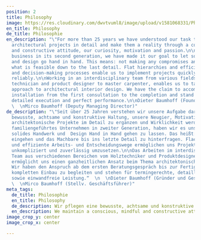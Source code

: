 ```yaml
---
position: 2
title: Philosophy
image: https://res.cloudinary.com/dwvtvuml8/image/upload/v1581068331/Philosophie-Manufaktur-Tischler-Schreiner_zs856h.jpg
en_title: Philosophy
de_title: Philosophie
en_description: "\"For more than 25 years we have understood our task to be to complement
  architectural projects in detail and make them a reality through a conscious, attentive
  and constructive attitude, our curiosity, motivation and passion.\n\nAs a family-run
  business in its second generation, we have made it our goal to let solid craftsmanship
  and design go hand in hand. This means: not making any compromises and questioning
  what is feasible down to the last detail. Flat hierarchies and efficient working
  and decision-making processes enable us to implement projects quickly, easily and
  reliably.\n\nWorking in an interdisciplinary team from various fields, from wood
  technician and product designer to master carpenter, enables us to take a holistic
  approach to architectural interior design. We have the claim to accompany the complete
  installation from the first consultation to the completion and stand for on-time,
  detailed execution and perfect performance.\n\nDieter Baumhoff (Founder and CEO)
  \  \nMirco Baumhoff (Deputy Managing Director)"
de_description: "\"Seit über 25 Jahren verstehen wir unsere Aufgabe darin, durch eine
  bewusste, achtsame und konstruktive Haltung, unsere Neugier, Motivation und Leidenschaft,
  architektonische Projekte im Detail zu ergänzen und Wirklichkeit werden zu lassen.\n\nAls
  familiengeführtes Unternehmen in zweiter Generation, haben wir es uns zum Ziel gesetzt,
  solides Handwerk und  Design Hand in Hand gehen zu lassen. Das heißt: keine Kompromisse
  eingehen und das Machbare bis ins letzte Detail zu hinterfragen. Flache Hierarchien
  und effiziente Arbeits- und Entscheidungswege ermöglichen uns Projekte schnell,
  unkompliziert und zuverlässig umzusetzen.\n\nDas Arbeiten im interdisziplinären
  Team aus verschiedenen Bereichen vom Holztechniker und Produktdesigner bis zum  Tischlermeister
  ermöglicht uns einen ganzheitlichen Ansatz beim Thema architektonischer Innenausbauten.
  Wir haben den Anspruch ab dem ersten Beratungsgespräch bis zur Fertigstellung den
  kompletten Einbau zu begleiten und stehen für termingerechte, detaillierte Ausführung
  sowie einwandfreie Leistung.“  \n  \nDieter Baumhoff (Gründer und Geschäftsführer)
  \  \nMirco Baumhoff (Stellv. Geschäftsführer)"
meta_tags:
  de_title: Philosophie
  en_title: Philosophy
  de_description: Wir pflegen eine bewusste, achtsame und konstruktive Haltung
  en_description: We maintain a conscious, mindful and constructive attitude
image_crop_y: center
image_crop_x: center

---
```

